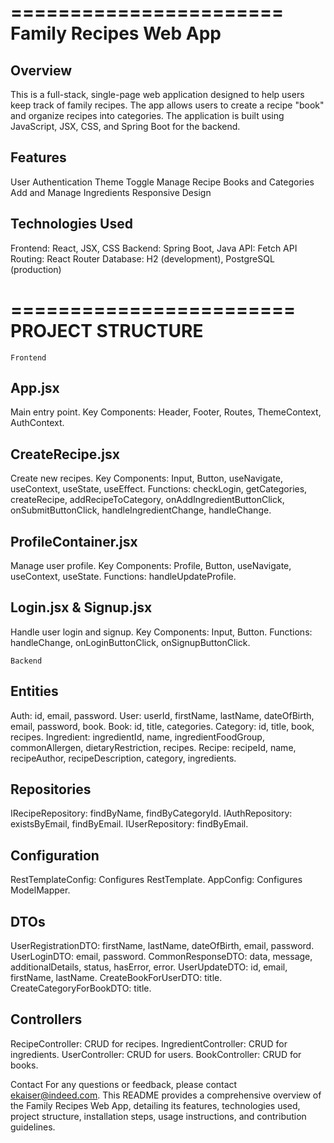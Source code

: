 =======================
Family Recipes Web App
=======================

Overview
--------
This is a full-stack, single-page web application designed to help users keep track of family recipes. The app allows users to create a recipe "book" and organize recipes into categories. The application is built using JavaScript, JSX, CSS, and Spring Boot for the backend.

Features
--------
User Authentication
Theme Toggle
Manage Recipe Books and Categories
Add and Manage Ingredients
Responsive Design

Technologies Used
-----------------
Frontend: React, JSX, CSS
Backend: Spring Boot, Java
API: Fetch API
Routing: React Router
Database: H2 (development), PostgreSQL (production)

========================
PROJECT STRUCTURE 
========================
~~~~~~~~
Frontend
~~~~~~~~

App.jsx
-------
Main entry point.
Key Components: Header, Footer, Routes, ThemeContext, AuthContext.

CreateRecipe.jsx
----------------
Create new recipes.
Key Components: Input, Button, useNavigate, useContext, useState, useEffect.
Functions: checkLogin, getCategories, createRecipe, addRecipeToCategory, onAddIngredientButtonClick, onSubmitButtonClick, handleIngredientChange, handleChange.

ProfileContainer.jsx
--------------------
Manage user profile.
Key Components: Profile, Button, useNavigate, useContext, useState.
Functions: handleUpdateProfile.

Login.jsx & Signup.jsx
----------------------
Handle user login and signup.
Key Components: Input, Button.
Functions: handleChange, onLoginButtonClick, onSignupButtonClick.

~~~~~~~~
Backend
~~~~~~~~

Entities
--------
Auth: id, email, password.
User: userId, firstName, lastName, dateOfBirth, email, password, book.
Book: id, title, categories.
Category: id, title, book, recipes.
Ingredient: ingredientId, name, ingredientFoodGroup, commonAllergen, dietaryRestriction, recipes.
Recipe: recipeId, name, recipeAuthor, recipeDescription, category, ingredients.

Repositories
------------
IRecipeRepository: findByName, findByCategoryId.
IAuthRepository: existsByEmail, findByEmail.
IUserRepository: findByEmail.

Configuration
--------------
RestTemplateConfig: Configures RestTemplate.
AppConfig: Configures ModelMapper.

DTOs
----------
UserRegistrationDTO: firstName, lastName, dateOfBirth, email, password.
UserLoginDTO: email, password.
CommonResponseDTO: data, message, additionalDetails, status, hasError, error.
UserUpdateDTO: id, email, firstName, lastName.
CreateBookForUserDTO: title.
CreateCategoryForBookDTO: title.


Controllers
----------
RecipeController: CRUD for recipes.
IngredientController: CRUD for ingredients.
UserController: CRUD for users.
BookController: CRUD for books.




Contact
For any questions or feedback, please contact ekaiser@indeed.com. This README provides a comprehensive overview of the Family Recipes Web App, detailing its features, technologies used, project structure, installation steps, usage instructions, and contribution guidelines.